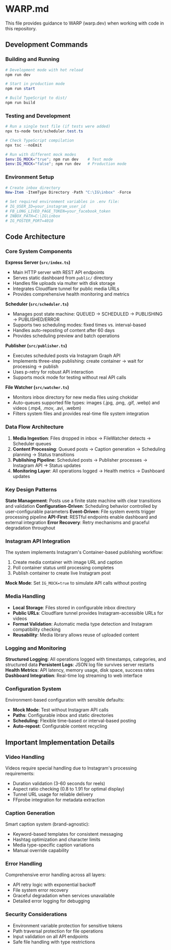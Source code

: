 # WARP.md

This file provides guidance to WARP (warp.dev) when working with code in this repository.

## Development Commands

### Building and Running
```powershell
# Development mode with hot reload
npm run dev

# Start in production mode  
npm run start

# Build TypeScript to dist/
npm run build
```

### Testing and Development
```powershell
# Run a single test file (if tests were added)
npx ts-node test/scheduler.test.ts

# Check TypeScript compilation
npx tsc --noEmit

# Run with different mock modes
$env:IG_MOCK="true"; npm run dev    # Test mode
$env:IG_MOCK="false"; npm run dev   # Production mode
```

### Environment Setup
```powershell
# Create inbox directory
New-Item -ItemType Directory -Path "C:\IG\inbox" -Force

# Set required environment variables in .env file:
# IG_USER_ID=your_instagram_user_id  
# FB_LONG_LIVED_PAGE_TOKEN=your_facebook_token
# INBOX_PATH=C:\IG\inbox
# IG_POSTER_PORT=4010
```

## Code Architecture

### Core System Components

**Express Server (`src/index.ts`)**
- Main HTTP server with REST API endpoints
- Serves static dashboard from `public/` directory  
- Handles file uploads via multer with disk storage
- Integrates Cloudflare tunnel for public media URLs
- Provides comprehensive health monitoring and metrics

**Scheduler (`src/scheduler.ts`)**
- Manages post state machine: QUEUED → SCHEDULED → PUBLISHING → PUBLISHED/ERROR
- Supports two scheduling modes: fixed times vs. interval-based
- Handles auto-reposting of content after 60 days
- Provides scheduling preview and batch operations

**Publisher (`src/publisher.ts`)**
- Executes scheduled posts via Instagram Graph API
- Implements three-step publishing: create container → wait for processing → publish
- Uses p-retry for robust API interaction
- Supports mock mode for testing without real API calls

**File Watcher (`src/watcher.ts`)**
- Monitors inbox directory for new media files using chokidar
- Auto-queues supported file types: images (.jpg, .png, .gif, .webp) and videos (.mp4, .mov, .avi, .webm)
- Filters system files and provides real-time file system integration

### Data Flow Architecture

1. **Media Ingestion**: Files dropped in inbox → FileWatcher detects → Scheduler queues
2. **Content Processing**: Queued posts → Caption generation → Scheduling planning → Status transitions
3. **Publishing Pipeline**: Scheduled posts → Publisher processes → Instagram API → Status updates
4. **Monitoring Layer**: All operations logged → Health metrics → Dashboard updates

### Key Design Patterns

**State Management**: Posts use a finite state machine with clear transitions and validation
**Configuration-Driven**: Scheduling behavior controlled by user-configurable parameters
**Event-Driven**: File system events trigger processing pipeline
**API-First**: RESTful endpoints enable dashboard and external integration
**Error Recovery**: Retry mechanisms and graceful degradation throughout

### Instagram API Integration

The system implements Instagram's Container-based publishing workflow:
1. Create media container with image URL and caption
2. Poll container status until processing completes  
3. Publish container to create live Instagram post

**Mock Mode**: Set `IG_MOCK=true` to simulate API calls without posting

### Media Handling

- **Local Storage**: Files stored in configurable inbox directory
- **Public URLs**: Cloudflare tunnel provides Instagram-accessible URLs for videos
- **Format Validation**: Automatic media type detection and Instagram compatibility checking
- **Reusability**: Media library allows reuse of uploaded content

### Logging and Monitoring

**Structured Logging**: All operations logged with timestamps, categories, and structured data
**Persistent Logs**: JSON log file survives server restarts
**Health Metrics**: API latency, memory usage, disk space, success rates
**Dashboard Integration**: Real-time log streaming to web interface

### Configuration System

Environment-based configuration with sensible defaults:
- **Mock Mode**: Test without Instagram API calls
- **Paths**: Configurable inbox and static directories
- **Scheduling**: Flexible time-based or interval-based posting
- **Auto-repost**: Configurable content recycling

## Important Implementation Details

### Video Handling
Videos require special handling due to Instagram's processing requirements:
- Duration validation (3-60 seconds for reels)
- Aspect ratio checking (0.8 to 1.91 for optimal display)  
- Tunnel URL usage for reliable delivery
- FFprobe integration for metadata extraction

### Caption Generation
Smart caption system (brand-agnostic):
- Keyword-based templates for consistent messaging
- Hashtag optimization and character limits
- Media type-specific caption variations
- Manual override capability

### Error Handling
Comprehensive error handling across all layers:
- API retry logic with exponential backoff
- File system error recovery
- Graceful degradation when services unavailable
- Detailed error logging for debugging

### Security Considerations
- Environment variable protection for sensitive tokens
- Path traversal protection for file operations
- Input validation on all API endpoints
- Safe file handling with type restrictions